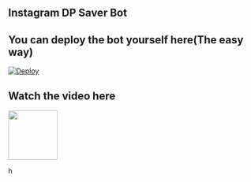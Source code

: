 ## Instagram DP Saver Bot

## You can deploy the bot yourself here(The easy way)

[![Deploy](https://www.herokucdn.com/deploy/button.svg)](https://dashboard.heroku.com/new?template=https://github.com/AntXpras/Instagram_DP_Saver_Bot)

## Watch the video here

<a href = "https://youtu.be/lLRP9j_VizM"><img src="https://raw.githubusercontent.com/anishgowda21/SVG_for_README/main/youtube-minimal-icon-1.svg" width="100px"></a>

h

